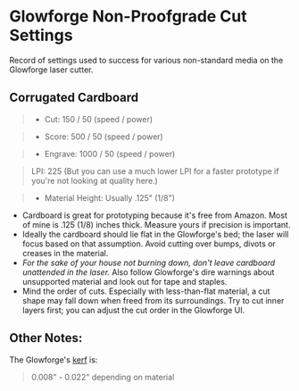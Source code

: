 # Glowforge Non-Proofgrade Cut Settings
Record of settings used to success for various non-standard media on the Glowforge laser cutter.

## Corrugated Cardboard

> * Cut: 150 / 50 (speed / power)
 
> * Score: 500 / 50 (speed / power)

> * Engrave: 1000 / 50 (speed / power)

> LPI: 225 (But you can use a much lower LPI for a faster prototype if you're not looking at quality here.)
 
> * Material Height: Usually .125" (1/8")

 * Cardboard is great for prototyping because it's free from Amazon. Most of mine is .125 (1/8) inches thick. Measure yours if precision is important. 
 * Ideally the cardboard should lie flat in the Glowforge's bed; the laser will focus based on that assumption. Avoid cutting over bumps, divots or creases in the material. 
 * <em>For the sake of your house not burning down, don't leave cardboard unattended in the laser.</em> Also follow Glowforge's dire warnings about unsupported material and look out for tape and staples.
 * Mind the order of cuts. Especially with less-than-flat material, a cut shape may fall down when freed from its surroundings. Try to cut inner layers first; you can adjust the cut order in the Glowforge UI.

<!-- ## Card Stock -->

## Other Notes:

The Glowforge's [kerf](https://community.glowforge.com/t/what-is-the-cut-width-of-the-laser/220/6) is:

> 0.008" - 0.022" depending on material
